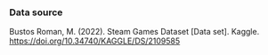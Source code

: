 ### Data source
Bustos Roman, M. (2022). Steam Games Dataset [Data set]. Kaggle. https://doi.org/10.34740/KAGGLE/DS/2109585
